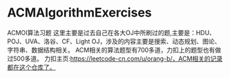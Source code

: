 # ACMAlgorithmExercises
ACMOI算法习题
这里主要是过去自己在各大OJ中所刷过的题,主要是：HDU、POJ、UVA、洛谷、CF、Light OJ，涉及的内容主要是搜索、动态规划、图论、字符串、数据结构相关。
ACM相关的算法题型有700多道，力扣上的题型也有做过500多道。
力扣主页:https://leetcode-cn.com/u/orang-b/，ACM相关的记录都在这个仓库了。
